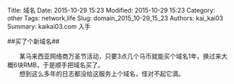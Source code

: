 Title: 域名
Date: 2015-10-29 15:23
Modified: 2015-10-29 15:23
Category: other
Tags: network,life
Slug: domain_2015_10-29_15_23
Authors: kai_kai03
Summary: kaikai03.com 入手

##买了个新域名##

&#160; &#160; &#160; &#160;某马来西亚网络商万圣节活动，只要3点几个马币就能买个域名1年，换过来大概6块RMB，于是顺手把域名买了。<br>
&#160; &#160; &#160; &#160;想到这么多年的日志都没给这服务上个域名，怪对不起它滴。